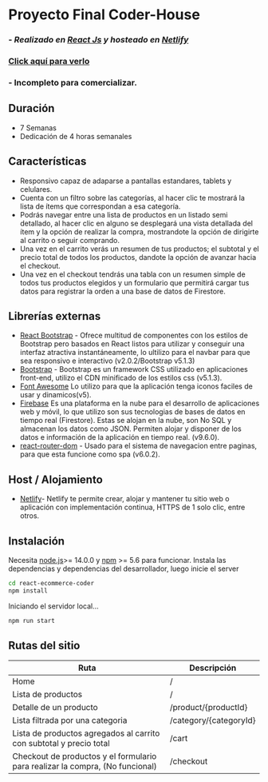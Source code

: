 # Proyecto Final Coder-House
### - _Realizado en [React Js](https://es.reactjs.org/) y hosteado en [Netlify](https://www.netlify.com/)_
### [Click aquí para verlo](https://react-ecommerce-coder-saavedra-lucas.netlify.app/) 
### - Incompleto para comercializar.

## Duración

- 7 Semanas
- Dedicación de  4 horas semanales

## Características
- Responsivo capaz de adaparse a pantallas estandares, tablets y celulares.
- Cuenta con un filtro sobre las categorías, al hacer clic te mostrará la lista de ítems que correspondan a esa categoría.
- Podrás navegar entre una lista de productos en un listado semi detallado, al hacer clic en alguno se desplegará una vista detallada del ítem y la opción de realizar la compra, mostrandote la opción de dirigirte al carrito o seguir comprando.
- Una vez en el carrito verás un resumen de tus productos; el subtotal y el precio total de todos los productos, dandote la opción de avanzar hacia el checkout.
- Una vez en el checkout tendrás una tabla con un resumen simple de todos tus productos elegidos y un formulario que permitirá cargar tus datos para registrar la orden a una base de datos de Firestore.


## Librerías externas

- [React Bootstrap](https://react-bootstrap.github.io/) - Ofrece multitud de componentes con los estilos de Bootstrap pero basados en React listos para utilizar y conseguir una interfaz atractiva instantáneamente, lo ultilizo para el navbar para que sea responsivo e interactivo (v2.0.2/Bootstrap v5.1.3)
- [Bootstrap](https://getbootstrap.com/)  - Bootstrap es un framework CSS utilizado en aplicaciones front-end, utilizo el CDN minificado de los estilos css (v5.1.3).
- [Font Awesome](https://fontawesome.com/) Lo utilizo para que la aplicación tenga iconos faciles de usar y dinamicos(v5).
- [Firebase](https://firebase.google.com/)  Es una plataforma en la nube para el desarrollo de aplicaciones web y móvil, lo que utilizo son sus tecnologias de bases de datos en tiempo real (Firestore). Estas se alojan en la nube, son No SQL y almacenan los datos como JSON. Permiten alojar y disponer de los datos e información de la aplicación en tiempo real. (v9.6.0).
- [react-router-dom](https://reactrouter.com/) - Usado para el sistema de navegacion entre paginas, para que esta funcione como spa (v6.0.2).
## Host / Alojamiento
- [Netlify](https://www.netlify.com/)- Netlify te permite crear, alojar y mantener tu sitio web o aplicación con implementación continua, HTTPS de 1 solo clic, entre otros.
## Instalación

Necesita [node.js](https://nodejs.org/)>= 14.0.0 y [npm](https://www.npmjs.com/) >= 5.6  para funcionar.
Instala las dependencias y dependencias del desarrollador, luego inicie el server

```sh
cd react-ecommerce-coder
npm install
```

Iniciando el servidor local...

```sh
npm run start
```

## Rutas del sitio

| Ruta | Descripción |
| ------ | ------ |
| Home | / |
| Lista de productos | / |
| Detalle de un producto | /product/{productId} |
| Lista filtrada por una categoria | /category/{categoryId} |
| Lista de productos agregados al carrito con subtotal y precio total | /cart |
| Checkout de productos y el formulario para realizar la compra, (No funcional) | /checkout








